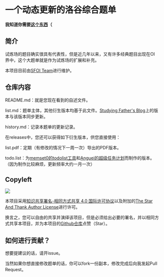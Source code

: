 # 一个动态更新的洛谷综合题单

**我知道你需要[这个东西](https://studyingfather.com/list)（**

## 简介

试炼场的题目确实很具有代表性，但是近几年以来，又有许多经典题目出现在OI界中，这个大题单就是作为试炼场的扩展和补充。

本项目目前由[SFOI Team](https://github.com/SFOI-Team)进行维护。

## 仓库内容

README.md：就是您现在看到的自述文件。

list.md：题单主体，其他衍生版本均基于此文件。[Studying Father's Blog](https://studyingfather.com/archives/841)上的版本与该版本同步更新。

history.md：记录本题单的更新记录。

在releases中，您还可以获得如下衍生版本，供您直接使用：

list.pdf：定期（有修改的情况下一周一次）导出的PDF版本。

todo.list：为[memset0的todolist工具](https://github.com/memset0/luogu-todolist)和[Anguei的超级任务计划](https://github.com/Anguei/Luogu-Super-Todolist)而制作的版本。（因为制作比较麻烦，更新频率大约一月一次）

## Copyleft

![](https://i.creativecommons.org/l/by-sa/4.0/88x31.png)

本项目采用[知识共享署名-相同方式共享 4.0 国际许可协议](https://creativecommons.org/licenses/by-sa/4.0/)以及附加的[The Star And Thank Author License](https://github.com/zTrix/sata-license)进行许可。

换言之，您可以自由的共享并演绎该项目，但是必须给出必要的署名，并以相同方式共享本项目，并为本项目的[Github仓库](https://github.com/SFOI-Team/luogu-problem-list)点赞（Star）。

## 如何进行贡献？

想要提建议的话，请开issue。

当然如果你想直接修改题单的话，你可以fork一份副本，修改完成后向我发起Pull Request。
